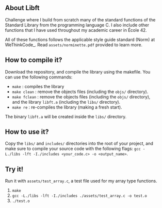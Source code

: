 ## About Libft

Challenge where I build from scratch many of the standard functions
of the Standard Library from the programming language C.
I also include other functions that I have used throughout my academic career
in École 42.

All of these functions follows the applicable style guide standard (Norm) at
WeThinkCode_. Read `assets/norminette.pdf` provided to learn more.

## How to compile it?

Download the repository, and compile the library using the makefile.
You can use the following commands:

* `make` : compiles the library
* `make clean` : remove the objects files (including the `objs/` directory).
* `make fclean` : remove the objects files (including the `objs/` directory),
and the library `libft.a` (including the `libs/` directory).
* `make re` : re-compiles the library (making a fresh start).

The binary `libft.a` will be created inside the `libs/` directory.

## How to use it?

Copy the `libs/` and `includes/` directories into the root of your project, and
make sure to compile your source code with the following flags:
`gcc -L./libs -lft -I./includes <your_code.c> -o <output_name>`.

## Try it!

Run it with `assets/test_array.c`, a test file used for my array type functions.
1. `make`
2. `gcc -L./libs -lft -I./includes ./assets/test_array.c -o test.o`
3. `./test.o`
